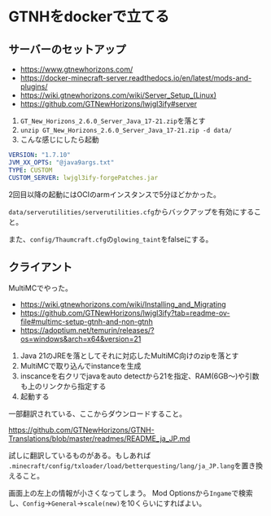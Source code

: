 # GTNHをdockerで立てる

## サーバーのセットアップ

- https://www.gtnewhorizons.com/
- https://docker-minecraft-server.readthedocs.io/en/latest/mods-and-plugins/
- https://wiki.gtnewhorizons.com/wiki/Server_Setup_(Linux)
- https://github.com/GTNewHorizons/lwjgl3ify#server

1. `GT_New_Horizons_2.6.0_Server_Java_17-21.zip`を落とす
2. `unzip GT_New_Horizons_2.6.0_Server_Java_17-21.zip -d data/`
3. こんな感じにしたら起動
```yml
VERSION: "1.7.10"
JVM_XX_OPTS: "@java9args.txt"
TYPE: CUSTOM
CUSTOM_SERVER: lwjgl3ify-forgePatches.jar
```

2回目以降の起動にはOCIのarmインスタンスで5分ほどかかった。

`data/serverutilities/serverutilities.cfg`からバックアップを有効にすること。

また、`config/Thaumcraft.cfg`の`glowing_taint`をfalseにする。


## クライアント

MultiMCでやった。

- https://wiki.gtnewhorizons.com/wiki/Installing_and_Migrating
- https://github.com/GTNewHorizons/lwjgl3ify?tab=readme-ov-file#multimc-setup-gtnh-and-non-gtnh
- https://adoptium.net/temurin/releases/?os=windows&arch=x64&version=21

1. Java 21のJREを落としてそれに対応したMultiMC向けのzipを落とす
1. MultiMCで取り込んでinstanceを生成
1. inscanceを右クリでjavaをauto detectから21を指定、RAM(6GB～)や引数も上のリンクから指定する
1. 起動する

一部翻訳されている、ここからダウンロードすること。

https://github.com/GTNewHorizons/GTNH-Translations/blob/master/readmes/README_ja_JP.md

試しに翻訳しているものがある。もしあれば
`.minecraft/config/txloader/load/betterquesting/lang/ja_JP.lang`を置き換えること。

画面上の左上の情報が小さくなってしまう。
Mod Optionsから`Ingame`で検索し、`Config`→`General`→`scale(new)`を10くらいにすればよい。
